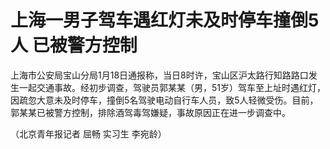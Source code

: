# 上海一男子驾车遇红灯未及时停车撞倒5人 已被警方控制

上海市公安局宝山分局1月18日通报称，当日8时许，宝山区沪太路行知路路口发生一起交通事故。经初步调查，驾驶员郭某某（男，51岁）驾车至上址时遇红灯，因疏忽大意未及时停车，撞倒5名驾驶电动自行车人员，致5人轻微受伤。目前，郭某某已被警方控制，排除酒驾毒驾嫌疑，事故原因正在进一步调查中。

（北京青年报记者 屈畅 实习生 李宛龄）


